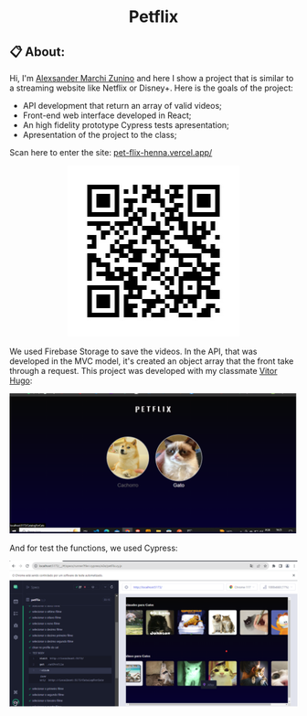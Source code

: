 <h1 align="center" href="#clipboard-about"> Petflix </h1>

## :clipboard: About:
Hi, I'm [Alexsander Marchi Zunino](https://www.linkedin.com/in/alexsander-marchi-zunino-226332170/) and here I show a project that is similar to a streaming website like Netflix or Disney+. Here is the goals of the project:

- API development that return an array of valid videos;
- Front-end web interface developed in React;
- An high fidelity prototype Cypress tests apresentation;
- Apresentation of the project to the class;

Scan here to enter the site: [pet-flix-henna.vercel.app/](https://pet-flix-henna.vercel.app/)

<p align="center">
  <img src="qrCodeVercel.jpg" alt="qrCode"/>
  <br>
</p>


We used Firebase Storage to save the videos. In the API, that was developed in the MVC model, it's created an object array that the front
take through a request. This project was developed with my classmate [Vitor Hugo](https://github.com/vitorhugodsouzax):

<p align="center">
  <img src="homePage.png" alt="homePage"/>
  <br>
</p>


And for test the functions, we used Cypress:

<p align="center">
  <img src="cypressTest.png" alt="cypressTest"/>
  <br>
</p>
  
